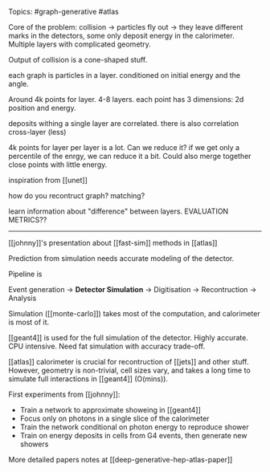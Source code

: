 Topics: #graph-generative #atlas

Core of the problem: collision -> particles fly out -> they leave different marks in the detectors, some only deposit energy in the calorimeter. Multiple layers with complicated geometry.

Output of collision is a cone-shaped stuff.

each graph is particles in a layer. conditioned on initial energy and the angle.

Around 4k points for layer. 4-8 layers. each point has 3 dimensions: 2d position and energy.

deposits withing a single layer are correlated. there is also correlation cross-layer (less)


4k points for layer per layer is a lot. Can we reduce it? if we get only a percentile of the enrgy, we can reduce it a bit. Could also merge together close points with little energy.

inspiration from [[unet]]


how do you recontruct graph? matching?




learn information about "difference" between layers.
EVALUATION METRICS??

---

[[johnny]]'s presentation about [[fast-sim]] methods in [[atlas]]


Prediction from simulation needs accurate modeling of the detector.

Pipeline is

Event generation -> **Detector Simulation** -> Digitisation -> Recontruction -> Analysis

Simulation ([[monte-carlo]]) takes most of the computation, and calorimeter is most of it.

[[geant4]] is used for the full simulation of the detector. Highly accurate. CPU intensive. Need fat simulation with accuracy trade-off.

[[atlas]] calorimeter  is crucial for recontruction of [[jets]] and other stuff. However, geometry is non-trivial, cell sizes vary,  and takes a long time to simulate full interactions in [[geant4]] (O(mins)).


First experiments from [[johnny]]:
* Train a network to approximate showeing in [[geant4]]
* Focus only on photons in a single slice of the calorimeter
* Train the network conditional on photon energy to reproduce shower
* Train on energy deposits in cells from G4 events, then generate new showers

More detailed papers notes at [[deep-generative-hep-atlas-paper]]


